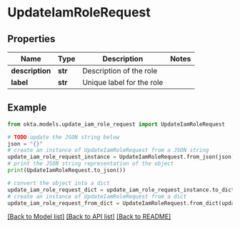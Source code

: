 # UpdateIamRoleRequest


## Properties

Name | Type | Description | Notes
------------ | ------------- | ------------- | -------------
**description** | **str** | Description of the role | 
**label** | **str** | Unique label for the role | 

## Example

```python
from okta.models.update_iam_role_request import UpdateIamRoleRequest

# TODO update the JSON string below
json = "{}"
# create an instance of UpdateIamRoleRequest from a JSON string
update_iam_role_request_instance = UpdateIamRoleRequest.from_json(json)
# print the JSON string representation of the object
print(UpdateIamRoleRequest.to_json())

# convert the object into a dict
update_iam_role_request_dict = update_iam_role_request_instance.to_dict()
# create an instance of UpdateIamRoleRequest from a dict
update_iam_role_request_from_dict = UpdateIamRoleRequest.from_dict(update_iam_role_request_dict)
```
[[Back to Model list]](../README.md#documentation-for-models) [[Back to API list]](../README.md#documentation-for-api-endpoints) [[Back to README]](../README.md)


